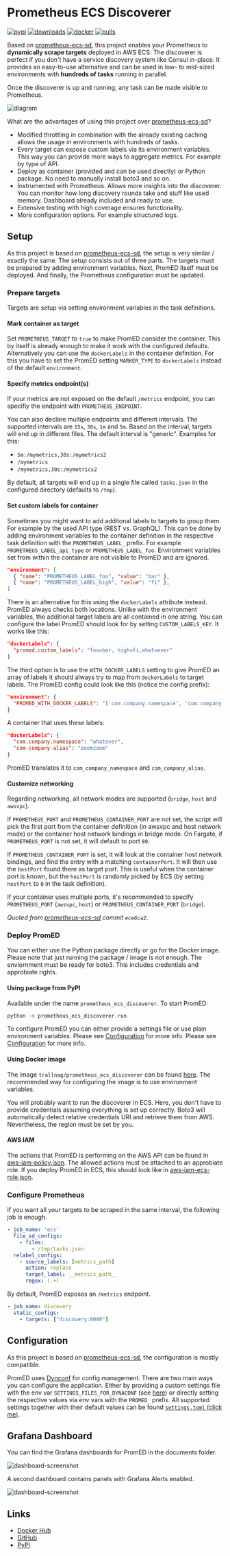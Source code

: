 # Prometheus ECS Discoverer

[![pypi](https://img.shields.io/pypi/v/prometheus_ecs_discoverer?color=green)](https://pypi.python.org/pypi/prometheus-ecs-discoverer/)
[![downloads](https://img.shields.io/pypi/dm/prometheus-ecs-discoverer?color=green)](https://pypi.org/project/prometheus-ecs-discoverer/)
[![docker](https://img.shields.io/docker/v/trallnag/prometheus_ecs_discoverer?label=docker&color=blue)](https://hub.docker.com/repository/docker/trallnag/prometheus_ecs_discoverer)
[![pulls](https://img.shields.io/docker/pulls/trallnag/prometheus_ecs_discoverer?label=pulls&color=blue)](https://hub.docker.com/repository/docker/trallnag/prometheus_ecs_discoverer)

Based on [prometheus-ecs-sd](https://github.com/signal-ai/prometheus-ecs-sd),
this project enables your Prometheus to **dynamically scrape targets** deployed
in AWS ECS. The discoverer is perfect if you don't have
a service discovery system like Consul in-place. It provides an easy-to-use
alternative and can be used in low- to mid-sized environments with **hundreds
of tasks** running in parallel.

Once the discoverer is up and running, any task can be made visible to
Prometheus.

![diagram](https://raw.githubusercontent.com/trallnag/prometheus-ecs-discoverer/master/documents/drawio-diagram.png)

What are the advantages of using this project over [prometheus-ecs-sd](https://github.com/signal-ai/prometheus-ecs-sd
)?

* Modified throttling in combination with the already existing caching allows
    the usage in environments with hundreds of tasks.
* Every target can expose custom labels via its environment variables. This way
    you can provide more ways to aggregate metrics. For example by type of API.
* Deploy as container (provided and can be used directly) or Python package.
    No need to manually install boto3 and so on.
* Instrumented with Prometheus. Allows more insights into the discoverer. You
    can monitor how long discovery rounds take and stuff like used memory.
    Dashboard already included and ready to use.
* Extensive testing with high coverage ensures functionality.
* More configuration options. For example structured logs.

## Setup

As this project is based on
[prometheus-ecs-sd](https://github.com/signal-ai/prometheus-ecs-sd), the setup
is very similar / exactly the same. The setup consists out of three parts.
The targets must be prepared by adding environment variables. Next, PromED
itself must be deployed. And finally, the Prometheus configuration must be
updated.

### Prepare targets

Targets are setup via setting environment variables in the task definitions.

#### Mark container as target

Set `PROMETHEUS_TARGET` to `true` to make PromED consider the container. This
by itself is already enough to make it work with the configured defaults.
Alternatively you can use the `dockerLabels` in the container definition. For
this you have to set the PromED setting `MARKER_TYPE` to `dockerLabels`
instead of the default `environment`.

#### Specify metrics endpoint(s)

If your metrics are not exposed on the default `/metrics` endpoint, you can
specifiy the endpoint with `PROMETHEUS_ENDPOINT`.

You can also declare multiple endpoints and different intervals. The supported
intervals are `15s`, `30s`, `1m` and `5m`. Based on the interval, targets will
end up in different files. The default interval is "generic". Examples for this:

* `5m:/mymetrics,30s:/mymetrics2`
* `/mymetrics`
* `/mymetrics,30s:/mymetrics2`

By default, all targets will end up in a single file called `tasks.json` in the
configured directory (defaults to `/tmp`).

#### Set custom labels for container

Sometimes you might want to add additonal labels to targets to group them.
For example by the used API type (REST vs. GraphQL). This can be done by adding
environment variables to the container definition in the respective task
definition with the  `PROMETHEUS_LABEL_` prefix. For example
`PROMETHEUS_LABEL_api_type` or `PROMETHEUS_LABEL_foo`. Environment variables
set from within the container are not visible to PromED and are ignored.

```json
"environment": [
  { "name": "PROMETHEUS_LABEL_foo", "value": "bar" },
  { "name": "PROMETHEUS_LABEL_high", "value": "fi" },
]
```

There is an alternative for this using the `dockerLabels` attribute instead.
PromED always checks both locations. Unlike with the environment variables,
the additional target labels are all contained in one string. You can configure
the label PromED should look for by setting `CUSTOM_LABELS_KEY`. It works like
this:

```json
"dockerLabels": {
  "promed.custom_labels": "foo=bar, high=fi,what=ever"
}
```

The third option is to use the `WITH_DOCKER_LABELS` setting to give PromED an
array of labels it should always try to map from `dockerLabels` to target
labels. The PromED config could look like this (notice the config prefix):

```json
"environment": {
  "PROMED_WITH_DOCKER_LABELS": "['com.company.namespace', 'com.company.alias']"
}
```

A container that uses these labels:

```json
"dockerLabels": {
  "com.company.namespace": "whatever",
  "com-company-alias": "zoomzoom"
}
```

PromED translates it to `com_company_namespace` and `com_company_alias`.

#### Customize networking

Regarding networking, all network modes are supported (`bridge`, `host`
and `awsvpc`).

If `PROMETHEUS_PORT` and `PROMETHEUS_CONTAINER_PORT` are not set, the script
will pick the first port from the container definition (in awsvpc and host
network mode) or the container host network bindings in bridge mode. On
Fargate, if `PROMETHEUS_PORT` is not set, it will default to port `80`.

If `PROMETHEUS_CONTAINER_PORT` is set, it will look at the container host
network bindings, and find the entry with a matching `containerPort`. It will
then use the `hostPort` found there as target port. This is useful when the
container port is known, but the `hostPort` is randomly picked by ECS (by
setting `hostPort` to `0` in the task definition).

If your container uses multiple ports, it's recommended to specify
`PROMETHEUS_PORT` (`awsvpc`, `host`) or `PROMETHEUS_CONTAINER_PORT` (`bridge`).

*Quoted from
[prometheus-ecs-sd](https://github.com/signal-ai/prometheus-ecs-sd)
commit `ece6ca2`.*

### Deploy PromED

You can either use the Python package directly or go for the Docker image.
Please note that just running the package / image is not enough. The enviornment
must be ready for boto3. This includes credentials and approbiate rights.

#### Using package from PyPI

Available under the name `prometheus_ecs_discoverer`. To start PromED:

```sh
python -m prometheus_ecs_discoverer.run
```

To configure PromED you can either provide a settings file or use plain
environment variables.  Please see [Configuration](#configuration) for more
info. Please see [Configuration](#configuration) for more info.

#### Using Docker image

The image `trallnag/prometheus_ecs_discoverer` can be found
[here](https://hub.docker.com/r/trallnag/prometheus_ecs_discoverer).
The recommended way for configuring the image is to use environment variables.

You will probably want to run the discoverer in ECS. Here, you don't have to
provide credentials assuming everything is set up correctly. Boto3 will
automatically detect relative credentials URI and retrieve them from AWS.
Nevertheless, the region must be set by you.

#### AWS IAM

The actions that PromED is performing on the AWS API can be found in
[aws-iam-policy.json](https://github.com/trallnag/prometheus-ecs-discoverer/blob/master/documents/aws-iam-policy.json).
The allowed actions must be attached to an approbiate role. If you deploy
PromED in ECS, this should look like in [aws-iam-ecs-role.json](https://github.com/trallnag/prometheus-ecs-discoverer/blob/master/documents/aws-iam-ecs-role.json).

### Configure Prometheus

If you want all your targets to be scraped in the same interval, the following
job is enough.

```yaml
- job_name: 'ecs'
  file_sd_configs:
    - files:
        - /tmp/tasks.json
  relabel_configs:
    - source_labels: [metrics_path]
      action: replace
      target_label: __metrics_path__
      regex: (.+)
```

By default, PromED exposes an `/metrics` endpoint.

```yaml
- job_name: discovery
  static_configs:
    - targets: ["discovery:8080"]
```

## Configuration

As this project is based on
[prometheus-ecs-sd](https://github.com/signal-ai/prometheus-ecs-sd),
the configuration is mostly compatible.

PromED uses [Dynconf](https://www.dynaconf.com/) for config management. There
are two main ways you can configure the application. Either by providing a
custom settings file with the env var `SETTINGS_FILES_FOR_DYNACONF` (see
[here](https://www.dynaconf.com/configuration/#on-environment-options))
or directly setting the respective values via env vars with the `PROMED_`
prefix. All supported settings together with their default values can be found
[`settings.toml` (click me)](https://github.com/trallnag/prometheus-ecs-discoverer/blob/master/prometheus_ecs_discoverer/settings.toml).

## Grafana Dashboard

You can find the Grafana dashboards for PromED in the documents folder.

![dashboard-screenshot](https://raw.githubusercontent.com/trallnag/prometheus-ecs-discoverer/master/documents/screenshot-dashboard-PromED.png)

A second dashboard contains panels with Grafana Alerts enabled.

![dashboard-screenshot](https://raw.githubusercontent.com/trallnag/prometheus-ecs-discoverer/master/documents/screenshot-dashboard-PromED-Alerting.png)

## Links

* [Docker Hub](https://hub.docker.com/repository/docker/trallnag/prometheus_ecs_discoverer)
* [GitHub](https://github.com/trallnag/prometheus-ecs-discoverer)
* [PyPI](https://pypi.org/project/prometheus-ecs-discoverer/)
